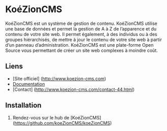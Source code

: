 ﻿KoéZionCMS
=============

KoéZionCMS est un système de gestion de contenu. 
KoéZionCMS utilise une base de données et permet la gestion de A à Z de l’apparence et du contenu de votre site web.
Il permet également, à des individus ou à des groupes hiérarchisés, de mettre à jour le contenu de votre site web à partir d’un panneau d’administration.
KoéZionCMS est une plate-forme Open Source vous permettant de créer un site web complexes à moindre coût. 

Liens
-------

* [Site officiel] (http://www.koezion-cms.com)
* [Documentation](http://www.koezion-cms.com/documentation-42.html)
* [Contact] (http://www.koezion-cms.com/contact-44.html)

Installation
-----------

1. Rendez-vous sur le hub de [KoéZionCMS] (https://github.com/koeZionCMS/koeZionCMS)